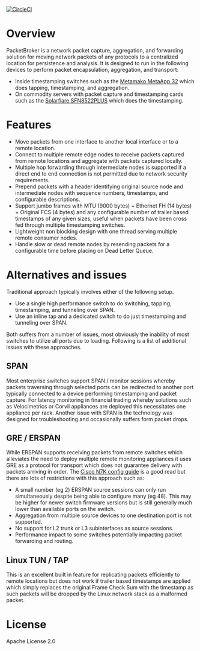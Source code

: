 [![CircleCI](https://circleci.com/gh/cheungtitus/packetbroker.svg?style=svg)](https://circleci.com/gh/cheungtitus/packetbroker)

# Overview
PacketBroker is a network packet capture, aggregation, and forwarding solution for moving network packets of any protocols to a centralized location for persistence and analysis.
It is designed to run in the following devices to perform packet encapsulation, aggregation, and transport:
* Inside timestamping switches such as the [Metamako MetaApp 32](https://www.metamako.com/products/metaapp-32.html) which does tapping, timestamping, and aggregation.
* On commodity servers with packet capture and timestamping cards such as the [Solarflare SFN8522PLUS](https://www.solarflare.com/Media/Default/PDFs/SF-116323-CD-LATEST_Solarflare_SFN8522-PLUS_Product_Brief.pdf) which does the timestamping.

# Features
* Move packets from one interface to another local interface or to a remote location.
* Connect to multiple remote edge nodes to receive packets captured from remote locations and aggregate with packets captured locally.
* Multiple hop forwarding through intermediate nodes is supported if a direct end to end connection is not permitted due to network security requirements.      
* Prepend packets with a header identifying original source node and intermediate nodes with sequence numbers, timestamps, and configurable descriptions.
* Support jumbo frames with MTU (9000 bytes) + Ethernet FH (14 bytes) + Original FCS (4 bytes) and any configurable number of trailer based timestamps of any given sizes, useful when packets have been cross fed through multiple timestamping switches.
* Lightweight non blocking design with one thread serving multiple remote consumer nodes. 
* Handle slow or dead remote nodes by resending packets for a configurable time before placing on Dead Letter Queue.

# Alternatives and issues
Traditional approach typically involves either of the following setup.
* Use a single high performance switch to do switching, tapping, timestamping, and tunneling over SPAN.
* Use an inline tap and a dedicated switch to do just timestamping and tunneling over SPAN.

Both suffers from a number of issues, most obviously the inability of most switches to utilize all ports due to loading.  Following is a list of additional issues with these approaches. 

## SPAN
Most enterprise switches support SPAN / monitor sessions whereby packets traversing through selected ports can be redirected to another port typically connected to a device performing timestamping and packet capture.
For latency monitoring in financial trading whereby solutions such as Velocimetrics or Corvil appliances are deployed this necessitates one appliance per rack.
Another issue with SPAN is the technology was designed for troubleshooting and occasionally suffers form packet drops.

## GRE / ERSPAN
While ERSPAN supports receiving packets from remote switches which alleviates the need to deploy multiple remote monitoring appliances it uses GRE as a protocol for transport which does not guarantee delivery with packets arriving in order.
The [Cisco N7K config guide](https://www.cisco.com/c/en/us/td/docs/switches/datacenter/sw/5_x/nx-os/system_management/configuration/guide/sm_nx_os_cg/sm_erspan.html) is a good read but there are lots of restrictions with this approach such as:
* A small number (eg 2) ERSPAN source sessions can only run simultaneously despite being able to configure many (eg 48).
  This may be higher for newer switch firmware versions but is still generally much lower than available ports on the switch.
* Aggregation from multiple source devices to one destination port is not supported.
* No support for L2 trunk or L3 subinterfaces as source sessions.
* Performance impact to some switches potentially impacting packet forwarding and routing.

## Linux TUN / TAP
This is an excellent built in feature for replicating packets efficiently to remote locations but does not work if trailer based timestamps are applied which simply replaces the original Frame Check Sum with the timestamp as such packets will be dropped by the Linux network stack as a malformed packet.

# License
Apache License 2.0